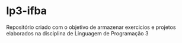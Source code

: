 # lp3-ifba
Repositório criado com o objetivo de armazenar exercicios e projetos elaborados na disciplina de Linguagem de Programação 3 
